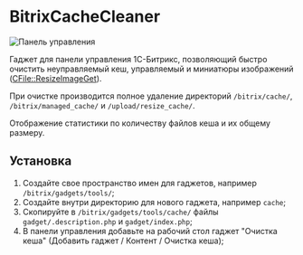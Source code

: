 BitrixCacheCleaner
==================

![Панель управления](https://raw.github.com/creadome/BitrixCacheCleaner/master/cleaner.png)

Гаджет для панели управления 1С-Битрикс, позволяющий быстро очистить неуправляемый кеш, управляемый и миниатюры изображений ([CFile::ResizeImageGet](http://dev.1c-bitrix.ru/api_help/main/reference/cfile/resizeimageget.php)).

При очистке производится полное удаление директорий `/bitrix/cache/`, `/bitrix/managed_cache/` и `/upload/resize_cache/`.

Отображение статистики по количеству файлов кеша и их общему размеру.

Установка
---------

1. Создайте свое пространство имен для гаджетов, например `/bitrix/gadgets/tools/`;
2. Создайте внутри директорию для нового гаджета, например `cache`;
3. Скопируйте в `/bitrix/gadgets/tools/cache/` файлы `gadget/.description.php` и `gadget/index.php`;
4. В панели управления добавьте на рабочий стол гаджет "Очистка кеша" (Добавить гаджет / Контент / Очистка кеша);
